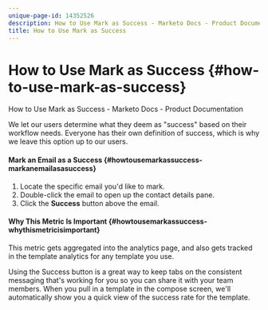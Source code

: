 ```yaml
---
unique-page-id: 14352526
description: How to Use Mark as Success - Marketo Docs - Product Documentation
title: How to Use Mark as Success
---
```


# How to Use Mark as Success {#how-to-use-mark-as-success}

How to Use Mark as Success - Marketo Docs - Product Documentation

We let our users determine what they deem as "success" based on their workflow needs. Everyone has their own definition of success, which is why we leave this option up to our users.

#### Mark an Email as a Success {#howtousemarkassuccess-markanemailasasuccess}

1. Locate the specific email you'd like to mark.
1. Double-click the email to open up the contact details pane.
1. Click the **Success** button above the email.

#### Why This Metric Is Important {#howtousemarkassuccess-whythismetricisimportant}

This metric gets aggregated into the analytics page, and also gets tracked in the template analytics for any template you use.

Using the Success button is a great way to keep tabs on the consistent messaging that's working for you so you can share it with your team members. When you pull in a template in the compose screen, we'll automatically show you a quick view of the success rate for the template.

